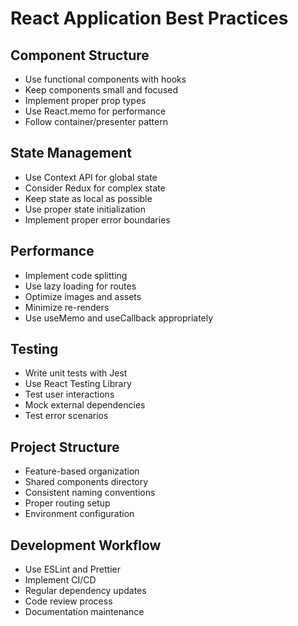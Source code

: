# React Application Best Practices

## Component Structure
- Use functional components with hooks
- Keep components small and focused
- Implement proper prop types
- Use React.memo for performance
- Follow container/presenter pattern

## State Management
- Use Context API for global state
- Consider Redux for complex state
- Keep state as local as possible
- Use proper state initialization
- Implement proper error boundaries

## Performance
- Implement code splitting
- Use lazy loading for routes
- Optimize images and assets
- Minimize re-renders
- Use useMemo and useCallback appropriately

## Testing
- Write unit tests with Jest
- Use React Testing Library
- Test user interactions
- Mock external dependencies
- Test error scenarios

## Project Structure
- Feature-based organization
- Shared components directory
- Consistent naming conventions
- Proper routing setup
- Environment configuration

## Development Workflow
- Use ESLint and Prettier
- Implement CI/CD
- Regular dependency updates
- Code review process
- Documentation maintenance
